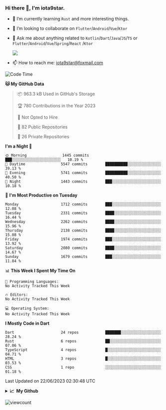 ### Hi there 👋, I'm iota9star.

- 🌱 I’m currently learning `Rust` and more interesting things.
- 👯 I’m looking to collaborate on `Flutter`/`Android`/`Vue`/`Ktor`
- 💬 Ask me about anything related to `Kotlin`/`Dart`/`Java`/`JS`/`TS` or `Flutter`/`Android`/`Vue`/`Spring`/`React`
  /`Ktor`
  
  ![](https://github-readme-stats.vercel.app/api/top-langs?username=iota9star&show_icons=true&locale=en&layout=compact)
  
- 📫 How to reach me: [iota9star@foxmail.com](iota9star@foxmail.com)


<!--START_SECTION:waka-->
![Code Time](http://img.shields.io/badge/Code%20Time-3%2C090%20hrs%2054%20mins-blue)

**🐱 My GitHub Data** 

> 📦 963.3 kB Used in GitHub's Storage 
 > 
> 🏆 780 Contributions in the Year 2023
 > 
> 🚫 Not Opted to Hire
 > 
> 📜 82 Public Repositories 
 > 
> 🔑 26 Private Repositories 
 > 
**I'm a Night 🦉** 

```text
🌞 Morning                1445 commits        ███░░░░░░░░░░░░░░░░░░░░░░   10.19 % 
🌆 Daytime                5547 commits        ██████████░░░░░░░░░░░░░░░   39.13 % 
🌃 Evening                5741 commits        ██████████░░░░░░░░░░░░░░░   40.50 % 
🌙 Night                  1443 commits        ███░░░░░░░░░░░░░░░░░░░░░░   10.18 % 
```
📅 **I'm Most Productive on Tuesday** 

```text
Monday                   1712 commits        ███░░░░░░░░░░░░░░░░░░░░░░   12.08 % 
Tuesday                  2331 commits        ████░░░░░░░░░░░░░░░░░░░░░   16.44 % 
Wednesday                2262 commits        ████░░░░░░░░░░░░░░░░░░░░░   15.96 % 
Thursday                 2138 commits        ████░░░░░░░░░░░░░░░░░░░░░   15.08 % 
Friday                   1974 commits        ███░░░░░░░░░░░░░░░░░░░░░░   13.92 % 
Saturday                 2080 commits        ████░░░░░░░░░░░░░░░░░░░░░   14.67 % 
Sunday                   1679 commits        ███░░░░░░░░░░░░░░░░░░░░░░   11.84 % 
```


📊 **This Week I Spent My Time On** 

```text
💬 Programming Languages: 
No Activity Tracked This Week

🔥 Editors: 
No Activity Tracked This Week

💻 Operating System: 
No Activity Tracked This Week
```

**I Mostly Code in Dart** 

```text
Dart                     24 repos            ███████░░░░░░░░░░░░░░░░░░   28.24 % 
Rust                     6 repos             ██░░░░░░░░░░░░░░░░░░░░░░░   07.06 % 
TypeScript               4 repos             █░░░░░░░░░░░░░░░░░░░░░░░░   04.71 % 
HTML                     3 repos             █░░░░░░░░░░░░░░░░░░░░░░░░   03.53 % 
CSS                      1 repo              ░░░░░░░░░░░░░░░░░░░░░░░░░   01.18 % 
```




 Last Updated on 22/06/2023 02:30:48 UTC
<!--END_SECTION:waka-->

<details>
  <summary><b>📈&nbsp;&nbsp;My Github</b></summary>
  <br>
  <img src='https://github-profile-trophy.vercel.app/?username=iota9star'>
  <img src='https://bad-apple-github-readme.vercel.app/api?show_bg=1&username=iota9star&hide_title=true'>
  <img src='http://cr-skills-chart-widget.azurewebsites.net/api/api?username=iota9star'>
  <img src='https://github-readme-stats.vercel.app/api/wakatime?username=iota9star&layout=compact'>
</details>


![viewcount](https://count.getloli.com/get/@iota9star?theme=rule34)
